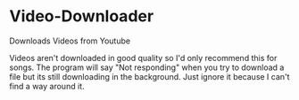# Video-Downloader
Downloads Videos from Youtube

Videos aren't downloaded in good quality so I'd only recommend this for songs.
The program will say "Not responding" when you try to download a file but its still downloading in the background.
Just ignore it because I can't find a way around it.
